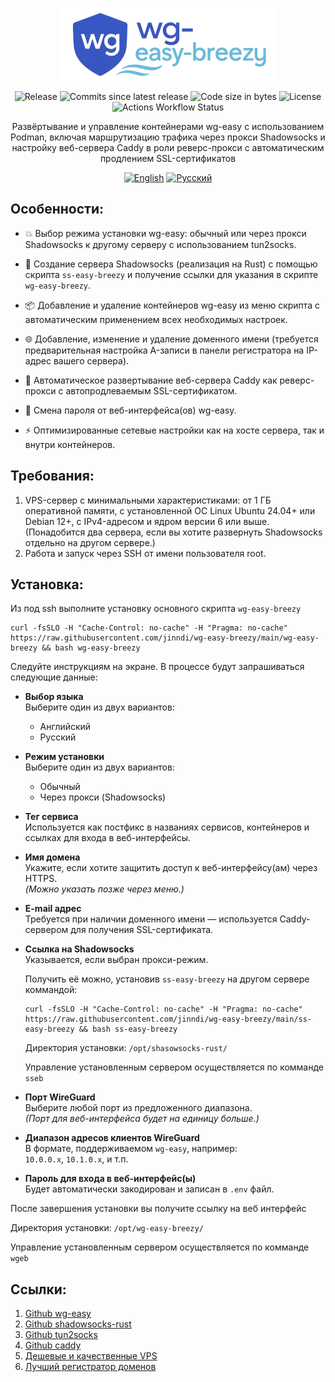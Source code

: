 <p align="center">
<img alt="wg-easy-breezy" src="/logo.webp">
</p>

<p align="center">
<img alt="Release" src="https://img.shields.io/github/v/release/jinndi/wg-easy-breezy">
<img alt="Commits since latest release" src="https://img.shields.io/github/commits-since/jinndi/wg-easy-breezy/latest">
<img alt="Code size in bytes" src="https://img.shields.io/github/languages/code-size/jinndi/wg-easy-breezy">
<img alt="License" src="https://img.shields.io/github/license/jinndi/wg-easy-breezy">
<img alt="Actions Workflow Status" src="https://img.shields.io/github/actions/workflow/status/jinndi/wg-easy-breezy/docker-publish.yml">
</p>

<p align="center">
Развёртывание и управление контейнерами wg-easy с использованием Podman, включая маршрутизацию трафика через прокси Shadowsocks и настройку веб-сервера Caddy в роли реверс-прокси с автоматическим продлением SSL-сертификатов
</p>

<p align="center">
  <a href="/README.md"><img alt="English" src="https://img.shields.io/badge/English-d9d9d9"></a>
  <a href="/README-ru.md"><img alt="Русский" src="https://img.shields.io/badge/%D0%A0%D1%83%D1%81%D1%81%D0%BA%D0%B8%D0%B9-d9d9d9"></a>
</p>

## Особенности:

- 💥 Выбор режима установки wg-easy: обычный или через прокси Shadowsocks к другому серверу с использованием tun2socks.

- 🧦 Создание сервера Shadowsocks (реализация на Rust) с помощью скрипта `ss-easy-breezy` и получение ссылки для указания в скрипте `wg-easy-breezy`.

- 📦 Добавление и удаление контейнеров wg-easy из меню скрипта с автоматическим применением всех необходимых настроек.

- 🌐 Добавление, изменение и удаление доменного имени (требуется предварительная настройка A-записи в панели регистратора на IP-адрес вашего сервера).

- 🚀 Автоматическое развертывание веб-сервера Caddy как реверс-прокси с автопродлеваемым SSL-сертификатом.

- 🔑 Смена пароля от веб-интерфейса(ов) wg-easy.

- ⚡️ Оптимизированные сетевые настройки как на хосте сервера, так и внутри контейнеров.

## Требования:

1. VPS-сервер с минимальными характеристиками: от 1 ГБ оперативной памяти, с установленной ОС Linux Ubuntu 24.04+ или Debian 12+, с IPv4-адресом и ядром версии 6 или выше. (Понадобится два сервера, если вы хотите развернуть Shadowsocks отдельно на другом сервере.)
2. Работа и запуск через SSH от имени пользователя root.

## Установка:

Из под ssh выполните установку основного скрипта `wg-easy-breezy`

```
curl -fsSLO -H "Cache-Control: no-cache" -H "Pragma: no-cache" https://raw.githubusercontent.com/jinndi/wg-easy-breezy/main/wg-easy-breezy && bash wg-easy-breezy
```

Следуйте инструкциям на экране. В процессе будут запрашиваться следующие данные:

- **Выбор языка**  
  Выберите один из двух вариантов:
  - Английский
  - Русский

- **Режим установки**  
  Выберите один из двух вариантов:
  - Обычный
  - Через прокси (Shadowsocks)

- **Тег сервиса**  
  Используется как постфикс в названиях сервисов, контейнеров и ссылках для входа в веб-интерфейсы.

- **Имя домена**  
  Укажите, если хотите защитить доступ к веб-интерфейсу(ам) через HTTPS.  
  *(Можно указать позже через меню.)*

- **E-mail адрес**  
  Требуется при наличии доменного имени — используется Caddy-сервером для получения SSL-сертификата.

- **Ссылка на Shadowsocks**  
  Указывается, если выбран прокси-режим. 
  
  Получить её можно, установив `ss-easy-breezy` на другом сервере коммандой:

  ```
  curl -fsSLO -H "Cache-Control: no-cache" -H "Pragma: no-cache" https://raw.githubusercontent.com/jinndi/wg-easy-breezy/main/ss-easy-breezy && bash ss-easy-breezy
  ```
  Директория установки: `/opt/shasowsocks-rust/`
  
  Управление установленным сервером осуществляется по комманде `sseb`

- **Порт WireGuard**  
  Выберите любой порт из предложенного диапазона.  
  *(Порт для веб-интерфейса будет на единицу больше.)*

- **Диапазон адресов клиентов WireGuard**  
  В формате, поддерживаемом `wg-easy`, например:  
  `10.0.0.x`, `10.1.0.x`, и т.п.

- **Пароль для входа в веб-интерфейс(ы)**  
  Будет автоматически закодирован и записан в `.env` файл.

После завершения установки вы получите ссылку на веб интерфейс

Директория установки: `/opt/wg-easy-breezy/`

Управление установленным сервером осуществляется по комманде `wgeb`



## Ссылки:
1. [Github wg-easy](https://github.com/wg-easy/wg-easy)
2. [Github shadowsocks-rust](https://github.com/shadowsocks/shadowsocks-rust)
3. [Github tun2socks](https://github.com/xjasonlyu/tun2socks)
4. [Github caddy](https://github.com/caddyserver/caddy)
5. [Дешевые и качественные VPS](https://just.hosting/?ref=231025)
6. [Лучший регистратор доменов](https://www.namecheap.com)
